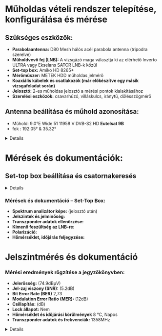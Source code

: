#  Műholdas vételi rendszer telepítése, konfigurálása és mérése 

## Szükséges eszközök:

- **Parabolaantenna:** D80 Mesh hálós acél parabola antenna (tripodra szerelve)
- **Műholdvevő fej (LNB):** A vizsgázó maga választja ki az elérhető Inverto ULTRA vagy Ekselans SATCR LNB-k közül
- **Set-top box:** Amiko HD 8265+
- **Mérőműszer:** METEK HDD műholdas jelmérő
- **Koaxiális kábelek és csatlakozók (már előkészítve egy másik vizsgafeladat során)**
- **Jelosztó:** 2-es műholdas jelosztó a mérési pontok kialakításához
- **Szerelési eszközök:** csavarhúzó, villáskulcs, iránytű, dőlésszögmérő

## Antenna beállítása és műhold azonosítása:

- Műhold: 9.0°E		Wide	51	11958 V	DVB-S2	HD **Eutelsat 9B**
- fok : 192.05° & 35.32°

<details>

![1741008785628](https://github.com/user-attachments/assets/729d63e6-3ee4-4a2f-98e5-ec54b06d8b7e)
![1741008785614](https://github.com/user-attachments/assets/ea659561-3267-446f-95ed-64a06da711cf)

</details>

# Mérések és dokumentációk:



## Set-top box beállítása és csatornakeresés
<details>

![1741008785600](https://github.com/user-attachments/assets/c74e3335-23e7-42cc-a9a0-dbd98d428cff)

</details>
  
  ### Mérések és dokumentáció – Set-Top Box:

- **Spektrum analizátor képe:** (jelosztó után)
- **Jelszintek és jelminőség:**
- **Transzponder adatok ellenőrzése:**
- **Kimenő feszültség az LNB-re:**
- **Polarizáció:**
- **Hőmérséklet, időjárás feljegyzése:**

# Jelszintmérés és dokumentáció

  ### Mérési eredmények rögzítése a jegyzőkönyvben:

- **Jelerősség:** (74.9dBμV)  
- **Jel-zaj viszony (SNR):** (5.2dB)  
- **Bit Error Rate (BER)**  2,73
- **Modulation Error Ratio (MER):** (12dB)  
- **Csillapítás:** (dB)  
- **Lock állapot:** Nem  
- **Hőmérséklet és időjárási körülmények**  8 °C, Napos
- **Transzponder adatok és frekvenciák:** 1358MHz

<details>

![its_snapshot_0001](https://github.com/user-attachments/assets/43967491-a119-4fcd-be62-d52f80f718c6)
![its_snapshot_0002](https://github.com/user-attachments/assets/a1109379-9707-4998-ae50-19edac342920)

</details>
